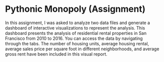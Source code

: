# Pythonic Monopoly (Assignment)
In this assignment, I was asked to analyze two data files and generate a dashboard of interactive visualizations to represent the analysis.
This dashboard presents the analysis of residential rental properties in San Francisco from 2010 to 2016. You can access the data by navigating through the tabs. The number of housing units, average housing rental, average sales price per square foot in different neighborhoods, and average gross rent have been included in this visual report.
